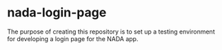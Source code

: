# nada-login-page

The purpose of creating this repository is to set up a testing environment for developing a login page for the NADA app.